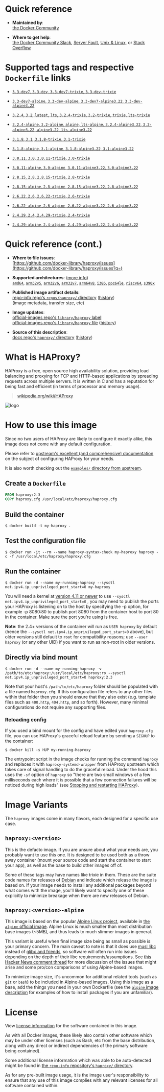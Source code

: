<!--

********************************************************************************

WARNING:

    DO NOT EDIT "haproxy/README.md"

    IT IS AUTO-GENERATED

    (from the other files in "haproxy/" combined with a set of templates)

********************************************************************************

-->

# Quick reference

-	**Maintained by**:  
	[the Docker Community](https://github.com/docker-library/haproxy)

-	**Where to get help**:  
	[the Docker Community Slack](https://dockr.ly/comm-slack), [Server Fault](https://serverfault.com/help/on-topic), [Unix & Linux](https://unix.stackexchange.com/help/on-topic), or [Stack Overflow](https://stackoverflow.com/help/on-topic)

# Supported tags and respective `Dockerfile` links

-	[`3.3-dev7`, `3.3-dev`, `3.3-dev7-trixie`, `3.3-dev-trixie`](https://github.com/docker-library/haproxy/blob/8f63da4a118ce01253d4a1bc4a88a897989e8ee6/3.3/Dockerfile)

-	[`3.3-dev7-alpine`, `3.3-dev-alpine`, `3.3-dev7-alpine3.22`, `3.3-dev-alpine3.22`](https://github.com/docker-library/haproxy/blob/8f63da4a118ce01253d4a1bc4a88a897989e8ee6/3.3/alpine/Dockerfile)

-	[`3.2.4`, `3.2`, `latest`, `lts`, `3.2.4-trixie`, `3.2-trixie`, `trixie`, `lts-trixie`](https://github.com/docker-library/haproxy/blob/ef134ca68778a0e16bd235fd6a902b682148b3ea/3.2/Dockerfile)

-	[`3.2.4-alpine`, `3.2-alpine`, `alpine`, `lts-alpine`, `3.2.4-alpine3.22`, `3.2-alpine3.22`, `alpine3.22`, `lts-alpine3.22`](https://github.com/docker-library/haproxy/blob/ef134ca68778a0e16bd235fd6a902b682148b3ea/3.2/alpine/Dockerfile)

-	[`3.1.8`, `3.1`, `3.1.8-trixie`, `3.1-trixie`](https://github.com/docker-library/haproxy/blob/2ff3f8bcd0304645bd56e5c6118fa8989f8bba00/3.1/Dockerfile)

-	[`3.1.8-alpine`, `3.1-alpine`, `3.1.8-alpine3.22`, `3.1-alpine3.22`](https://github.com/docker-library/haproxy/blob/d9460179b64eac94bd181a488a74d8e6df7bdbf5/3.1/alpine/Dockerfile)

-	[`3.0.11`, `3.0`, `3.0.11-trixie`, `3.0-trixie`](https://github.com/docker-library/haproxy/blob/2ff3f8bcd0304645bd56e5c6118fa8989f8bba00/3.0/Dockerfile)

-	[`3.0.11-alpine`, `3.0-alpine`, `3.0.11-alpine3.22`, `3.0-alpine3.22`](https://github.com/docker-library/haproxy/blob/6fa540dd7d9d82634605e727a8e1c726a23d8b0d/3.0/alpine/Dockerfile)

-	[`2.8.15`, `2.8`, `2.8.15-trixie`, `2.8-trixie`](https://github.com/docker-library/haproxy/blob/2ff3f8bcd0304645bd56e5c6118fa8989f8bba00/2.8/Dockerfile)

-	[`2.8.15-alpine`, `2.8-alpine`, `2.8.15-alpine3.22`, `2.8-alpine3.22`](https://github.com/docker-library/haproxy/blob/3117d2496500d354bb79eff90b6ba247fb456276/2.8/alpine/Dockerfile)

-	[`2.6.22`, `2.6`, `2.6.22-trixie`, `2.6-trixie`](https://github.com/docker-library/haproxy/blob/2ff3f8bcd0304645bd56e5c6118fa8989f8bba00/2.6/Dockerfile)

-	[`2.6.22-alpine`, `2.6-alpine`, `2.6.22-alpine3.22`, `2.6-alpine3.22`](https://github.com/docker-library/haproxy/blob/3117d2496500d354bb79eff90b6ba247fb456276/2.6/alpine/Dockerfile)

-	[`2.4.29`, `2.4`, `2.4.29-trixie`, `2.4-trixie`](https://github.com/docker-library/haproxy/blob/2ff3f8bcd0304645bd56e5c6118fa8989f8bba00/2.4/Dockerfile)

-	[`2.4.29-alpine`, `2.4-alpine`, `2.4.29-alpine3.22`, `2.4-alpine3.22`](https://github.com/docker-library/haproxy/blob/3117d2496500d354bb79eff90b6ba247fb456276/2.4/alpine/Dockerfile)

# Quick reference (cont.)

-	**Where to file issues**:  
	[https://github.com/docker-library/haproxy/issues](https://github.com/docker-library/haproxy/issues?q=)

-	**Supported architectures**: ([more info](https://github.com/docker-library/official-images#architectures-other-than-amd64))  
	[`amd64`](https://hub.docker.com/r/amd64/haproxy/), [`arm32v5`](https://hub.docker.com/r/arm32v5/haproxy/), [`arm32v6`](https://hub.docker.com/r/arm32v6/haproxy/), [`arm32v7`](https://hub.docker.com/r/arm32v7/haproxy/), [`arm64v8`](https://hub.docker.com/r/arm64v8/haproxy/), [`i386`](https://hub.docker.com/r/i386/haproxy/), [`ppc64le`](https://hub.docker.com/r/ppc64le/haproxy/), [`riscv64`](https://hub.docker.com/r/riscv64/haproxy/), [`s390x`](https://hub.docker.com/r/s390x/haproxy/)

-	**Published image artifact details**:  
	[repo-info repo's `repos/haproxy/` directory](https://github.com/docker-library/repo-info/blob/master/repos/haproxy) ([history](https://github.com/docker-library/repo-info/commits/master/repos/haproxy))  
	(image metadata, transfer size, etc)

-	**Image updates**:  
	[official-images repo's `library/haproxy` label](https://github.com/docker-library/official-images/issues?q=label%3Alibrary%2Fhaproxy)  
	[official-images repo's `library/haproxy` file](https://github.com/docker-library/official-images/blob/master/library/haproxy) ([history](https://github.com/docker-library/official-images/commits/master/library/haproxy))

-	**Source of this description**:  
	[docs repo's `haproxy/` directory](https://github.com/docker-library/docs/tree/master/haproxy) ([history](https://github.com/docker-library/docs/commits/master/haproxy))

# What is HAProxy?

HAProxy is a free, open source high availability solution, providing load balancing and proxying for TCP and HTTP-based applications by spreading requests across multiple servers. It is written in C and has a reputation for being fast and efficient (in terms of processor and memory usage).

> [wikipedia.org/wiki/HAProxy](https://en.wikipedia.org/wiki/HAProxy)

![logo](https://raw.githubusercontent.com/docker-library/docs/4da3e2446a4c257c3a32faac6256bee81f770316/haproxy/logo.png)

# How to use this image

Since no two users of HAProxy are likely to configure it exactly alike, this image does not come with any default configuration.

Please refer to [upstream's excellent (and comprehensive) documentation](https://docs.haproxy.org/) on the subject of configuring HAProxy for your needs.

It is also worth checking out the [`examples/` directory from upstream](http://git.haproxy.org/?p=haproxy-2.3.git;a=tree;f=examples).

## Create a `Dockerfile`

```dockerfile
FROM haproxy:2.3
COPY haproxy.cfg /usr/local/etc/haproxy/haproxy.cfg
```

## Build the container

```console
$ docker build -t my-haproxy .
```

## Test the configuration file

```console
$ docker run -it --rm --name haproxy-syntax-check my-haproxy haproxy -c -f /usr/local/etc/haproxy/haproxy.cfg
```

## Run the container

```console
$ docker run -d --name my-running-haproxy --sysctl net.ipv4.ip_unprivileged_port_start=0 my-haproxy
```

You will need a kernel at [version 4.11 or newer](https://github.com/moby/moby/issues/8460#issuecomment-312459310) to use `--sysctl net.ipv4.ip_unprivileged_port_start=0` , you may need to publish the ports your HAProxy is listening on to the host by specifying the -p option, for example -p 8080:80 to publish port 8080 from the container host to port 80 in the container. Make sure the port you're using is free.

**Note:** the 2.4+ versions of the container will run as `USER haproxy` by default (hence the `--sysctl net.ipv4.ip_unprivileged_port_start=0` above), but older versions still default to `root` for compatibility reasons; use `--user haproxy` (or any other UID) if you want to run as non-root in older versions.

## Directly via bind mount

```console
$ docker run -d --name my-running-haproxy -v /path/to/etc/haproxy:/usr/local/etc/haproxy:ro --sysctl net.ipv4.ip_unprivileged_port_start=0 haproxy:2.3
```

Note that your host's `/path/to/etc/haproxy` folder should be populated with a file named `haproxy.cfg`. If this configuration file refers to any other files within that folder then you should ensure that they also exist (e.g. template files such as `400.http`, `404.http`, and so forth). However, many minimal configurations do not require any supporting files.

### Reloading config

If you used a bind mount for the config and have edited your `haproxy.cfg` file, you can use HAProxy's graceful reload feature by sending a `SIGHUP` to the container:

```console
$ docker kill -s HUP my-running-haproxy
```

The entrypoint script in the image checks for running the command `haproxy` and replaces it with `haproxy-systemd-wrapper` from HAProxy upstream which takes care of signal handling to do the graceful reload. Under the hood this uses the `-sf` option of `haproxy` so "there are two small windows of a few milliseconds each where it is possible that a few connection failures will be noticed during high loads" (see [Stopping and restarting HAProxy](http://www.haproxy.org/download/2.3/doc/management.txt)).

# Image Variants

The `haproxy` images come in many flavors, each designed for a specific use case.

## `haproxy:<version>`

This is the defacto image. If you are unsure about what your needs are, you probably want to use this one. It is designed to be used both as a throw away container (mount your source code and start the container to start your app), as well as the base to build other images off of.

Some of these tags may have names like trixie in them. These are the suite code names for releases of [Debian](https://wiki.debian.org/DebianReleases) and indicate which release the image is based on. If your image needs to install any additional packages beyond what comes with the image, you'll likely want to specify one of these explicitly to minimize breakage when there are new releases of Debian.

## `haproxy:<version>-alpine`

This image is based on the popular [Alpine Linux project](https://alpinelinux.org), available in [the `alpine` official image](https://hub.docker.com/_/alpine). Alpine Linux is much smaller than most distribution base images (~5MB), and thus leads to much slimmer images in general.

This variant is useful when final image size being as small as possible is your primary concern. The main caveat to note is that it does use [musl libc](https://musl.libc.org) instead of [glibc and friends](https://www.etalabs.net/compare_libcs.html), so software will often run into issues depending on the depth of their libc requirements/assumptions. See [this Hacker News comment thread](https://news.ycombinator.com/item?id=10782897) for more discussion of the issues that might arise and some pro/con comparisons of using Alpine-based images.

To minimize image size, it's uncommon for additional related tools (such as `git` or `bash`) to be included in Alpine-based images. Using this image as a base, add the things you need in your own Dockerfile (see the [`alpine` image description](https://hub.docker.com/_/alpine/) for examples of how to install packages if you are unfamiliar).

# License

View [license information](http://www.haproxy.org/download/1.5/doc/LICENSE) for the software contained in this image.

As with all Docker images, these likely also contain other software which may be under other licenses (such as Bash, etc from the base distribution, along with any direct or indirect dependencies of the primary software being contained).

Some additional license information which was able to be auto-detected might be found in [the `repo-info` repository's `haproxy/` directory](https://github.com/docker-library/repo-info/tree/master/repos/haproxy).

As for any pre-built image usage, it is the image user's responsibility to ensure that any use of this image complies with any relevant licenses for all software contained within.
